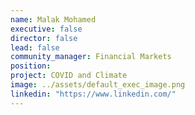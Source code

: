 ```yaml
---
name: Malak Mohamed
executive: false
director: false
lead: false
community_manager: Financial Markets
position:  
project: COVID and Climate
image: ../assets/default_exec_image.png
linkedin: "https://www.linkedin.com/"
---
```

